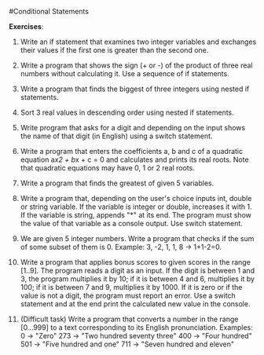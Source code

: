 #Conditional Statements

**Exercises**:

01. Write an if statement that examines two integer variables and exchanges their values if the first one is greater than the second one.

02. Write a program that shows the sign (+ or -) of the product of three real numbers without calculating it. Use a sequence of if statements.

03. Write a program that finds the biggest of three integers using nested if statements.

04. Sort 3 real values in descending order using nested if statements.

05. Write program that asks for a digit and depending on the input shows the name of that digit (in English) using a switch statement.

06. Write a program that enters the coefficients a, b and c of a quadratic equation a*x2 + b*x + c = 0
and calculates and prints its real roots. Note that quadratic equations may have 0, 1 or 2 real roots.

07. Write a program that finds the greatest of given 5 variables.

08. Write a program that, depending on the user's choice inputs int, double or string variable. If the variable is integer or double,
increases it with 1. If the variable is string, appends "*" at its end.
The program must show the value of that variable as a console output. Use switch statement.

09. We are given 5 integer numbers. Write a program that checks if the sum of some subset of them is 0.
Example: 3, -2, 1, 1, 8 -> 1+1-2=0.

10. Write a program that applies bonus scores to given scores in the range [1..9]. The program reads a digit as an input.
If the digit is between 1 and 3, the program multiplies it by 10; if it is between 4 and 6, multiplies it by 100;
if it is between 7 and 9, multiplies it by 1000. If it is zero or if the value is not a digit, the program must report an error.
Use a switch statement and at the end print the calculated new value in the console.

11. (Difficult task) Write a program that converts a number in the range [0...999] to a text corresponding to its English pronunciation. 
Examples:
	0 -> "Zero"
	273 -> "Two hundred seventy three"
	400 -> "Four hundred"
	501 -> "Five hundred and one"
	711 -> "Seven hundred and eleven"
